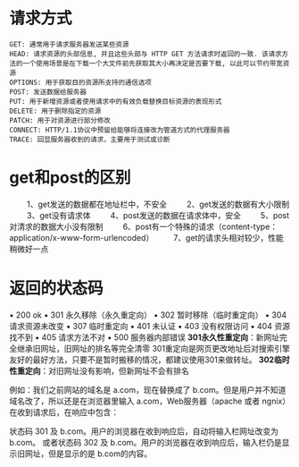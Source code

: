 
# 请求方式
    GET: 通常用于请求服务器发送某些资源
    HEAD: 请求资源的头部信息, 并且这些头部与 HTTP GET 方法请求时返回的一致. 该请求方法的一个使用场景是在下载一个大文件前先获取其大小再决定是否要下载, 以此可以节约带宽资源
    OPTIONS: 用于获取目的资源所支持的通信选项
    POST: 发送数据给服务器
    PUT: 用于新增资源或者使用请求中的有效负载替换目标资源的表现形式
    DELETE: 用于删除指定的资源
    PATCH: 用于对资源进行部分修改
    CONNECT: HTTP/1.1协议中预留给能够将连接改为管道方式的代理服务器
    TRACE: 回显服务器收到的请求，主要用于测试或诊断

# get和post的区别
        1、get发送的数据都在地址栏中，不安全
        2、get发送的数据有大小限制
        3、get没有请求体
        4、post发送的数据在请求体中，安全
        5、post对清求的数据大小没有限制
        6、post有一个特殊的请求（content-type：application/x-www-form-urlencoded）
        7、get的请求头相对较少，性能稍微好一点

# 返回的状态码 
▪ 200 ok
▪ 301 永久移除（永久重定向）
▪ 302 暂时移除（临时重定向）
▪ 304 请求资源未改变
▪ 307 临时重定向
▪ 401 未认证
▪ 403 没有权限访问
▪ 404 资源找不到
▪ 405 请求方法不对
▪ 500 服务器内部错误
**301永久性重定向**：新网址完全继承旧网址，旧网址的排名等完全清零
301重定向是网页更改地址后对搜索引擎友好的最好方法，只要不是暂时搬移的情况，都建议使用301来做转址。
**302临时性重定向**：对旧网址没有影响，但新网址不会有排名

例如：我们之前网站的域名是 a.com，现在替换成了 b.com。但是用户并不知道域名改了，所以还是在浏览器里输入 a.com，Web服务器（apache 或者 ngnix）在收到请求后，在响应中包含：

状态码 301 及 b.com。用户的浏览器在收到响应后，自动将输入栏网址改变为 b.com。
或者状态码 302 及 b.com。用户的浏览器在收到响应后，输入栏仍是显示旧网址，但是显示的是 b.com的内容。

